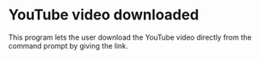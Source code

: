 # YouTube video downloaded
This program lets the user download the YouTube video directly from the command prompt by giving the link.
